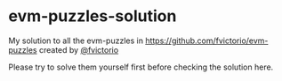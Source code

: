 # evm-puzzles-solution

My solution to all the evm-puzzles in https://github.com/fvictorio/evm-puzzles created by [@fvictorio](https://github.com/fvictorio)

Please try to solve them yourself first before checking the solution here.
